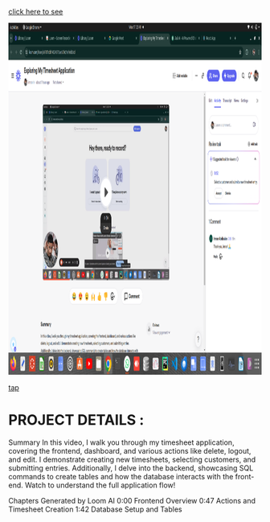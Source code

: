  
  [click here to see ](https://www.loom.com/share/a9787cdd14524575ae62fe21efedb3cd)

  <img src="frontend/images/loomTimesheet.png" alt="Description of Image" width="700" height="700">

[tap ](https://www.loom.com/share/a9787cdd14524575ae62fe21efedb3cd)

# PROJECT DETAILS :
Summary
In this video, I walk you through my timesheet application, covering the frontend, dashboard, and various actions like delete, logout, and edit. I demonstrate creating new timesheets, selecting customers, and submitting entries. Additionally, I delve into the backend, showcasing SQL commands to create tables and how the database interacts with the front-end. Watch to understand the full application flow!


Chapters
Generated by Loom AI
0:00
Frontend Overview
0:47
Actions and Timesheet Creation
1:42
Database Setup and Tables

































































































































   <!-- for better view click image to enlarge >>..>>
 
  
  <img src="frontend/images/projectpaje1.png" alt="Description of Image" width="700" height="200">
  
  
  <img src="frontend/images/projectpage3.png" alt="Description of Image" width="700" height="200">
  
  <img src="frontend/images/projectpage2.png" alt="Description of Image" width="700" height="200"> 
  [https://drive.google.com/drive/home] -->